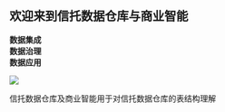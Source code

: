 ## 欢迎来到信托数据仓库与商业智能

<b>数据集成</b></br>
<b>数据治理</b></br>
<b>数据应用</b></br>

![](https://github.com/zhanghenry/Trust_DWBI/tree/master/99_素材/01_信托数据仓库ETL流程.png)

信托数据仓库及商业智能用于对信托数据仓库的表结构理解



